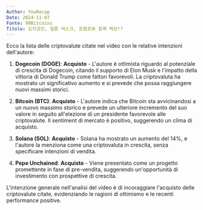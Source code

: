 ```yaml
---
Author: YouRecap
Date: 2024-11-07
Fonte: 99Bitcoins
Titolo: 도지코인, 일론 머스크, 트럼프와 함께 떡상!?
---
```


Ecco la lista delle criptovalute citate nel video con le relative intenzioni dell'autore:

1. **Dogecoin (DOGE)**: **Acquisto** - L'autore è ottimista riguardo al potenziale di crescita di Dogecoin, citando il supporto di Elon Musk e l'impatto della vittoria di Donald Trump come fattori favorevoli. La criptovaluta ha mostrato un significativo aumento e si prevede che possa raggiungere nuovi massimi storici.

2. **Bitcoin (BTC)**: **Acquisto** - L'autore indica che Bitcoin sta avvicinandosi a un nuovo massimo storico e prevede un ulteriore incremento del suo valore in seguito all'elezione di un presidente favorevole alle criptovalute. Il sentiment di mercato è positivo, suggerendo un clima di acquisto.

3. **Solana (SOL)**: **Acquisto** - Solana ha mostrato un aumento del 14%, e l'autore la menziona come una criptovaluta in crescita, senza specificare intenzioni di vendita.

4. **Pepe Unchained**: **Acquisto** - Viene presentato come un progetto promettente in fase di pre-vendita, suggerendo un'opportunità di investimento con prospettive di crescita.

L'intenzione generale nell'analisi del video è di incoraggiare l'acquisto delle criptovalute citate, evidenziando le ragioni di ottimismo e le recenti performance positive.
